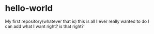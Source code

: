 # hello-world
My first repository(whatever that is)
this is all I ever really wanted to do
I can add what I want right?
is that right?
